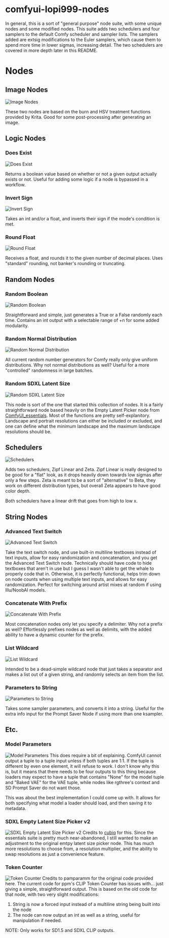 # comfyui-lopi999-nodes
In general, this is a sort of "general purpose" node suite, with some unique nodes and some modified nodes. This suite adds two schedulers and four samplers to the default Comfy scheduler and sampler lists. The samplers added are extsig modifications to the Euler samplers, which cause them to spend more time in lower sigmas, increasing detail. The two schedulers are covered in more depth later in this README.

# Nodes

## Image Nodes
![Image Nodes](https://files.catbox.moe/tjfcem.png)

These two nodes are based on the burn and HSV treatment functions provided by Krita. Good for some post-processing after generating an image.

## Logic Nodes

### Does Exist
![Does Exist](https://files.catbox.moe/aeh48e.png)

Returns a boolean value based on whether or not a given output actually exists or not. Useful for adding some logic if a node is bypassed in a workflow.

### Invert Sign
![Invert Sign](https://files.catbox.moe/m38wlc.png)

Takes an int and/or a float, and inverts their sign if the mode's condition is met.

### Round Float
![Round Float](https://files.catbox.moe/3bosro.png)

Receives a float, and rounds it to the given number of decimal places. Uses "standard" rounding, not banker's rounding or truncating.

## Random Nodes

### Random Boolean
![Random Boolean](https://files.catbox.moe/p1nv5r.png)

Straightforward and simple, just generates a True or a False randomly each time. Contains an int output with a selectable range of +n for some added modularity.

### Random Normal Distribution
![Random Normal Distribution](https://files.catbox.moe/630bjv.png)

All current random number generators for Comfy really only give uniform distributions. Why not normal distributions as well? Useful for a more "controlled" randomness in large batches.

### Random SDXL Latent Size
![Random SDXL Latent Size](https://i.imgur.com/n1xiaKh.png)

This node is sort of the one that started this collection of nodes. It is a fairly straightforward node based heavily on the Empty Latent Picker node from [ComfyUI_essentials](https://github.com/cubiq/ComfyUI_essentials). Most of the functions are pretty self-explanitory. Landscape and portrait resolutions can either be included or excluded, and one can define what the minimum landscape and the maximum landscape resolutions should be.

## Schedulers
![Schedulers](https://files.catbox.moe/e6o8eq.png)

Adds two schedulers, Zipf Linear and Zeta. Zipf Linear is really designed to be good for a "flat" look, as it drops heavily down towards low sigmas after only a few steps. Zeta is meant to be a sort of "alternative" to Beta, they work on different distribution types, but overall Zeta appears to have good color depth.

Both schedulers have a linear drift that goes from high to low x.

## String Nodes

### Advanced Text Switch
![Advanced Text Switch](https://i.imgur.com/P7x7WHT.png)

Take the text switch node, and use built-in multiline textboxes instead of text inputs, allow for easy randomization and concatenation, and you get the Advanced Text Switch node. Technically should have code to hide textboxes that aren't in use but I guess I wasn't able to get the whale to properly code that in. Otherwise, it is perfectly functional, helps trim down on node counts when using multiple text inputs, and allows for easy randomization. Perfect for switching around artist mixes at random if using Illu/NoobAI models.

### Concatenate With Prefix
![Concatenate With Prefix](https://files.catbox.moe/j8hsp0.png)

Most concatenation nodes only let you specify a delimiter. Why not a prefix as well? Effortlessly prefixes nodes as well as delimits, with the added ability to have a dynamic counter for the prefix.

### List Wildcard
![List Wildcard](https://files.catbox.moe/z02kti.png)

Intended to be a dead-simple wildcard node that just takes a separator and makes a list out of a given string, and randomly selects an item from the list.

### Parameters to String
![Parameters to String](https://files.catbox.moe/ur8tdt.png)

Takes some sampler parameters, and converts it into a string. Useful for the extra info input for the Prompt Saver Node if using more than one ksampler.

## Etc.

### Model Parameters
![Model Parameters](https://i.imgur.com/xocM4AM.png)
This does require a bit of explaining. ComfyUI cannot output a tuple to a tuple input unless if both tuples are 1:1. If the tuple is different by even one element, it will refuse to work. I don't know why this is, but it means that there needs to be four outputs to this thing because loaders may expect to have a tuple that contains "None" for the model tuple and "Baked VAE" for the VAE tuple, while nodes like rgthree's context and SD Prompt Saver do not want those.

This was about the best implementation I could come up with. It allows for both specifying what model a loader should load, and then saving it to metadata.

### SDXL Empty Latent Size Picker v2
![SDXL Empty Latent Size Picker v2](https://i.imgur.com/ejjxpa5.png)
Credits to [cubiq](https://github.com/cubiq) for this. Since the essentials suite is pretty much near-abandoned, I still wanted to make an adjustment to the original emtpy latent size picker node. This has much more resolutions to choose from, a resolution multiplier, and the ability to swap resolutions as just a convenience feature.

### Token Counter
![Token Counter](https://files.catbox.moe/e3vspl.png)
Credits to pamparamm for the original code provided here. The current code for ppm's CLIP Token Counter has issues with... just giving a simple, straightforward output. This is based on the old code for that node, with two very slight modifications:
1. String is now a forced input instead of a multiline string being built into the node
2. The node can now output an int as well as a string, useful for manipulation if needed.

NOTE: Only works for SD1.5 and SDXL CLIP outputs.


